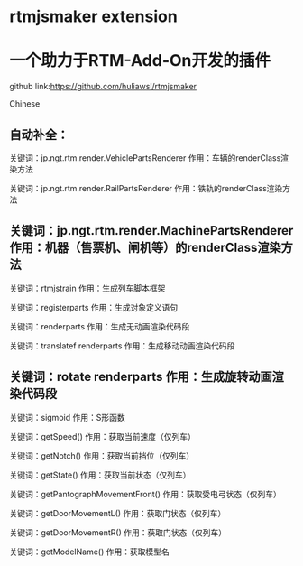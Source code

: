 # rtmjsmaker extension
# 一个助力于RTM-Add-On开发的插件

github link:https://github.com/huliawsl/rtmjsmaker

Chinese

自动补全：
-------------------------------
关键词：jp.ngt.rtm.render.VehiclePartsRenderer
作用：车辆的renderClass渲染方法

关键词：jp.ngt.rtm.render.RailPartsRenderer
作用：铁轨的renderClass渲染方法

关键词：jp.ngt.rtm.render.MachinePartsRenderer
作用：机器（售票机、闸机等）的renderClass渲染方法
--------------------------------
关键词：rtmjstrain
作用：生成列车脚本框架

关键词：registerparts
作用：生成对象定义语句

关键词：renderparts
作用：生成无动画渲染代码段

关键词：translatef renderparts
作用：生成移动动画渲染代码段

关键词：rotate renderparts
作用：生成旋转动画渲染代码段
--------------------------------
关键词：sigmoid
作用：S形函数

关键词：getSpeed()
作用：获取当前速度（仅列车）

关键词：getNotch()
作用：获取当前挡位（仅列车）

关键词：getState()
作用：获取当前状态（仅列车）

关键词：getPantographMovementFront()
作用：获取受电弓状态（仅列车）

关键词：getDoorMovementL()
作用：获取门状态（仅列车）

关键词：getDoorMovementR()
作用：获取门状态（仅列车）

关键词：getModelName()
作用：获取模型名